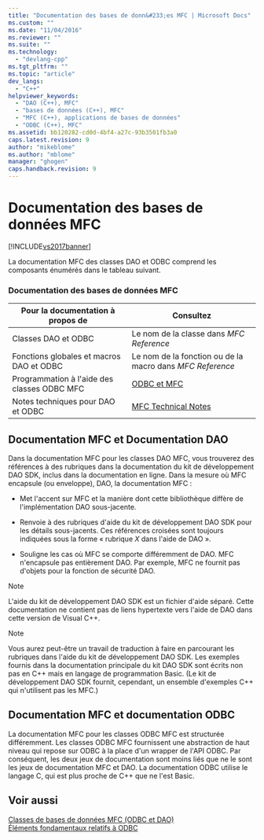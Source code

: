 ```yaml
---
title: "Documentation des bases de donn&#233;es MFC | Microsoft Docs"
ms.custom: ""
ms.date: "11/04/2016"
ms.reviewer: ""
ms.suite: ""
ms.technology: 
  - "devlang-cpp"
ms.tgt_pltfrm: ""
ms.topic: "article"
dev_langs: 
  - "C++"
helpviewer_keywords: 
  - "DAO (C++), MFC"
  - "bases de données (C++), MFC"
  - "MFC (C++), applications de bases de données"
  - "ODBC (C++), MFC"
ms.assetid: bb120282-cd0d-4bf4-a27c-93b3501fb3a0
caps.latest.revision: 9
author: "mikeblome"
ms.author: "mblome"
manager: "ghogen"
caps.handback.revision: 9
---
```

# Documentation des bases de donn&#233;es MFC
[!INCLUDE[vs2017banner](../assembler/inline/includes/vs2017banner.md)]

La documentation MFC des classes DAO et ODBC comprend les composants énumérés dans le tableau suivant.  
  
### Documentation des bases de données MFC  
  
|Pour la documentation à propos de|Consultez|  
|---------------------------------------|---------------|  
|Classes DAO et ODBC|Le nom de la classe dans *MFC Reference*|  
|Fonctions globales et macros DAO et ODBC|Le nom de la fonction ou de la macro dans *MFC Reference*|  
|Programmation à l'aide des classes ODBC MFC|[ODBC et MFC](../data/odbc/odbc-and-mfc.md)|  
|Notes techniques pour DAO et ODBC|[MFC Technical Notes](../mfc/technical-notes-by-category.md)|  
  
##  <a name="_core_mfc_documentation_and_dao_documentation"></a> Documentation MFC et Documentation DAO  
 Dans la documentation MFC pour les classes DAO MFC, vous trouverez des références à des rubriques dans la documentation du kit de développement DAO SDK, inclus dans la documentation en ligne.  Dans la mesure où MFC encapsule \(ou enveloppe\), DAO, la documentation MFC :  
  
-   Met l'accent sur MFC et la manière dont cette bibliothèque diffère de l'implémentation DAO sous\-jacente.  
  
-   Renvoie à des rubriques d'aide du kit de développement DAO SDK pour les détails sous\-jacents.  Ces références croisées sont toujours indiquées sous la forme « rubrique *X* dans l'aide de DAO ».  
  
-   Souligne les cas où MFC se comporte différemment de DAO.  MFC n'encapsule pas entièrement DAO.  Par exemple, MFC ne fournit pas d'objets pour la fonction de sécurité DAO.  
  
> [!NOTE]
>  L'aide du kit de développement DAO SDK est un fichier d'aide séparé.  Cette documentation ne contient pas de liens hypertexte vers l'aide de DAO dans cette version de Visual C\+\+.  
  
> [!NOTE]
>  Vous aurez peut\-être un travail de traduction à faire en parcourant les rubriques dans l'aide du kit de développement DAO SDK.  Les exemples fournis dans la documentation principale du kit DAO SDK sont écrits non pas en C\+\+ mais en langage de programmation Basic. \(Le kit de développement DAO SDK fournit, cependant, un ensemble d'exemples C\+\+ qui n'utilisent pas les MFC.\)  
  
##  <a name="_core_mfc_documentation_and_odbc_documentation"></a> Documentation MFC et documentation ODBC  
 La documentation MFC pour les classes ODBC MFC est structurée différemment.  Les classes ODBC MFC fournissent une abstraction de haut niveau qui repose sur ODBC à la place d'un wrapper de l'API ODBC.  Par conséquent, les deux jeux de documentation sont moins liés que ne le sont les jeux de documentation MFC et DAO.  La documentation ODBC utilise le langage C, qui est plus proche de C\+\+ que ne l'est Basic.  
  
## Voir aussi  
 [Classes de bases de données MFC \(ODBC et DAO\)](../data/mfc-database-classes-odbc-and-dao.md)   
 [Éléments fondamentaux relatifs à ODBC](../data/odbc/odbc-basics.md)